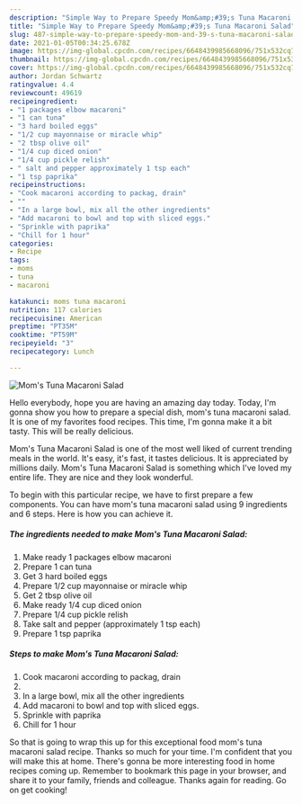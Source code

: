 ```yaml
---
description: "Simple Way to Prepare Speedy Mom&amp;#39;s Tuna Macaroni Salad"
title: "Simple Way to Prepare Speedy Mom&amp;#39;s Tuna Macaroni Salad"
slug: 487-simple-way-to-prepare-speedy-mom-and-39-s-tuna-macaroni-salad
date: 2021-01-05T00:34:25.678Z
image: https://img-global.cpcdn.com/recipes/6648439985668096/751x532cq70/moms-tuna-macaroni-salad-recipe-main-photo.jpg
thumbnail: https://img-global.cpcdn.com/recipes/6648439985668096/751x532cq70/moms-tuna-macaroni-salad-recipe-main-photo.jpg
cover: https://img-global.cpcdn.com/recipes/6648439985668096/751x532cq70/moms-tuna-macaroni-salad-recipe-main-photo.jpg
author: Jordan Schwartz
ratingvalue: 4.4
reviewcount: 49619
recipeingredient:
- "1 packages elbow macaroni"
- "1 can tuna"
- "3 hard boiled eggs"
- "1/2 cup mayonnaise or miracle whip"
- "2 tbsp olive oil"
- "1/4 cup diced onion"
- "1/4 cup pickle relish"
- " salt and pepper approximately 1 tsp each"
- "1 tsp paprika"
recipeinstructions:
- "Cook macaroni according to packag, drain"
- ""
- "In a large bowl, mix all the other ingredients"
- "Add macaroni to bowl and top with sliced eggs."
- "Sprinkle with paprika"
- "Chill for 1 hour"
categories:
- Recipe
tags:
- moms
- tuna
- macaroni

katakunci: moms tuna macaroni 
nutrition: 117 calories
recipecuisine: American
preptime: "PT35M"
cooktime: "PT59M"
recipeyield: "3"
recipecategory: Lunch

---
```



![Mom&#39;s Tuna Macaroni Salad](https://img-global.cpcdn.com/recipes/6648439985668096/751x532cq70/moms-tuna-macaroni-salad-recipe-main-photo.jpg)

Hello everybody, hope you are having an amazing day today. Today, I'm gonna show you how to prepare a special dish, mom&#39;s tuna macaroni salad. It is one of my favorites food recipes. This time, I'm gonna make it a bit tasty. This will be really delicious.

Mom&#39;s Tuna Macaroni Salad is one of the most well liked of current trending meals in the world. It's easy, it's fast, it tastes delicious. It is appreciated by millions daily. Mom&#39;s Tuna Macaroni Salad is something which I've loved my entire life. They are nice and they look wonderful.




To begin with this particular recipe, we have to first prepare a few components. You can have mom&#39;s tuna macaroni salad using 9 ingredients and 6 steps. Here is how you can achieve it.

<!--inarticleads1-->

##### The ingredients needed to make Mom&#39;s Tuna Macaroni Salad:

1. Make ready 1 packages elbow macaroni
1. Prepare 1 can tuna
1. Get 3 hard boiled eggs
1. Prepare 1/2 cup mayonnaise or miracle whip
1. Get 2 tbsp olive oil
1. Make ready 1/4 cup diced onion
1. Prepare 1/4 cup pickle relish
1. Take  salt and pepper (approximately 1 tsp each)
1. Prepare 1 tsp paprika




<!--inarticleads2-->

##### Steps to make Mom&#39;s Tuna Macaroni Salad:

1. Cook macaroni according to packag, drain
1. 
1. In a large bowl, mix all the other ingredients
1. Add macaroni to bowl and top with sliced eggs.
1. Sprinkle with paprika
1. Chill for 1 hour




So that is going to wrap this up for this exceptional food mom&#39;s tuna macaroni salad recipe. Thanks so much for your time. I'm confident that you will make this at home. There's gonna be more interesting food in home recipes coming up. Remember to bookmark this page in your browser, and share it to your family, friends and colleague. Thanks again for reading. Go on get cooking!
